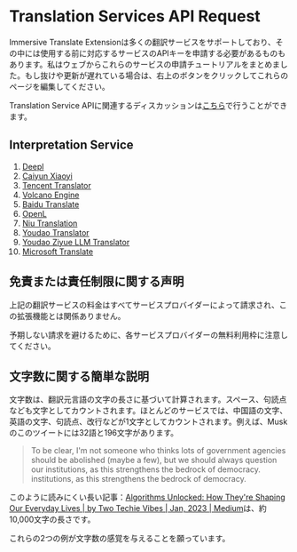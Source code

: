 # Translation Services API Request

Immersive Translate Extensionは多くの翻訳サービスをサポートしており、その中には使用する前に対応するサービスのAPIキーを申請する必要があるものもあります。私はウェブからこれらのサービスの申請チュートリアルをまとめました。もし抜けや更新が遅れている場合は、右上のボタンをクリックしてこれらのページを編集してください。

Translation Service APIに関連するディスカッションは[こちら](https://github.com/immersive-translate/immersive-translate/issues/137)で行うことができます。

## Interpretation Service

1. [Deepl](./services/deepL.md)
2. [Caiyun Xiaoyi](./services/caiyun.md)
3. [Tencent Translator](./services/tencent.md)
4. [Volcano Engine](./services/volcano.md)
5. [Baidu Translate](./services/baidu.md)
6. [OpenL](./services/openL.md)
7. [Niu Translation](./services/niu.md)
8. [Youdao Translator](./services/youdao.md)
9. [Youdao Ziyue LLM Translator](./services/youdao-ziyue.md)
10. [Microsoft Translate](./services/azure.md)

## 免責または責任制限に関する声明

上記の翻訳サービスの料金はすべてサービスプロバイダーによって請求され、この拡張機能とは関係ありません。

予期しない請求を避けるために、各サービスプロバイダーの無料利用枠に注意してください。

## 文字数に関する簡単な説明

文字数は、翻訳元言語の文字の長さに基づいて計算されます。スペース、句読点なども文字としてカウントされます。ほとんどのサービスでは、中国語の文字、英語の文字、句読点、改行などが1文字としてカウントされます。例えば、Muskのこのツイートには32語と196文字があります。

> To be clear, I'm not someone who thinks lots of government agencies should be abolished (maybe a few), but we should always question our institutions, as this strengthens the bedrock of democracy. institutions, as this strengthens the bedrock of democracy.

このように読みにくい長い記事：[Algorithms Unlocked: How They're Shaping Our Everyday Lives | by Two Techie Vibes | Jan, 2023 | Medium](https://twotechievibes.medium.com/algorithms-unlocked-how-they're-shaping-our-everyday-lives-6261fa1dbad)は、約10,000文字の長さです。

これらの2つの例が文字数の感覚を与えることを願っています。